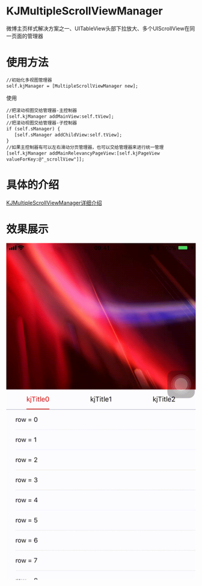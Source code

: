 # KJMultipleScrollViewManager
微博主页样式解决方案之一、UITableView头部下拉放大、多个UIScrollView在同一页面的管理器

# 使用方法
```
//初始化多视图管理器
self.kjManager = [MultipleScrollViewManager new];
```
使用
```object-c
//把滚动视图交给管理器-主控制器
[self.kjManager addMainView:self.tView];
//把滚动视图交给管理器-子控制器
if (self.sManager) {
   [self.sManager addChildView:self.tView];
}
//如果主控制器有可以左右滑动分页管理器，也可以交给管理器来进行统一管理
[self.kjManager addMainRelevancyPageView:[self.kjPageView valueForKey:@"_scrollView"]];
```
# 具体的介绍
[KJMultipleScrollViewManager详细介绍](https://www.jianshu.com/p/8e6dfb547061)

# 效果展示
![效果展示](https://github.com/hkjin/KJMultipleScrollViewManager/blob/master/KjMultipleScrollViewDemoEffect180807.gif)
